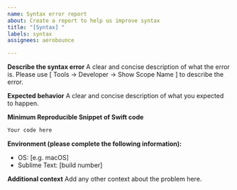 ```yaml
---
name: Syntax error report
about: Create a report to help us improve syntax
title: "[Syntax] "
labels: syntax
assignees: aerobounce

---
```


**Describe the syntax error**
A clear and concise description of what the error is.
Please use [ Tools → Developer → Show Scope Name ] to describe the error.

**Expected behavior**
A clear and concise description of what you expected to happen.

**Minimum Reproducible Snippet of Swift code**
```swift
Your code here
```

**Environment (please complete the following information):**
 - OS: [e.g. macOS]
 - Sublime Text: [build number]

**Additional context**
Add any other context about the problem here.
